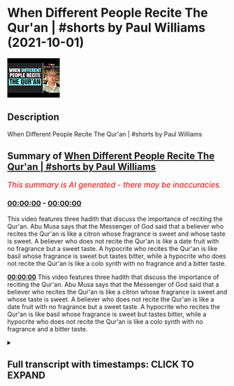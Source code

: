 # When Different People Recite The Qur'an | #shorts by Paul Williams (2021-10-01)

![alt When Different People Recite The Qur'an | #shorts by Paul Williams](VPF6bpMOVNg.jpg "When Different People Recite The Qur'an | #shorts by Paul Williams")

## Description

When Different People Recite The Qur'an | #shorts by Paul Williams

## Summary of [When Different People Recite The Qur'an | #shorts by Paul Williams](https://www.youtube.com/watch?v=VPF6bpMOVNg)


*<span style="color:red; font-size:125%">This summary is AI generated - there may be inaccuracies</span>. [](/)*

### [00:00:00](https://www.youtube.com/watch?v=VPF6bpMOVNg&t=0) - [00:00:00](https://www.youtube.com/watch?v=VPF6bpMOVNg&t=0)

This video features three hadith that discuss the importance of reciting the Qur'an. Abu Musa says that the Messenger of God said that a believer who recites the Qur'an is like a citron whose fragrance is sweet and whose taste is sweet. A believer who does not recite the Qur'an is like a date fruit with no fragrance but a sweet taste. A hypocrite who recites the Qur'an is like basil whose fragrance is sweet but tastes bitter, while a hypocrite who does not recite the Qur'an is like a colo synth with no fragrance and a bitter taste.

**[00:00:00](https://www.youtube.com/watch?v=VPF6bpMOVNg&t=0)** This video features three hadith that discuss the importance of reciting the Qur'an. Abu Musa says that the Messenger of God said that a believer who recites the Qur'an is like a citron whose fragrance is sweet and whose taste is sweet. A believer who does not recite the Qur'an is like a date fruit with no fragrance but a sweet taste. A hypocrite who recites the Qur'an is like basil whose fragrance is sweet but tastes bitter, while a hypocrite who does not recite the Qur'an is like a colo synth with no fragrance and a bitter taste.

<details><summary><h2>Full transcript with timestamps: CLICK TO EXPAND</h2></summary>

[0:00:00](https://youtu.be/VPF6bpMOVNg?t=0) abu musa said that the messenger of god  
[0:00:03](https://youtu.be/VPF6bpMOVNg?t=3) upon whom be peace said  
[0:00:06](https://youtu.be/VPF6bpMOVNg?t=6) a believer who recites the quran is like  
[0:00:10](https://youtu.be/VPF6bpMOVNg?t=10) a citron whose fragrance is sweet and  
[0:00:13](https://youtu.be/VPF6bpMOVNg?t=13) whose taste is sweet a believer who does  
[0:00:17](https://youtu.be/VPF6bpMOVNg?t=17) not recite the quran is like a date  
[0:00:20](https://youtu.be/VPF6bpMOVNg?t=20) fruit with no fragrance but a sweet  
[0:00:23](https://youtu.be/VPF6bpMOVNg?t=23) taste  
[0:00:25](https://youtu.be/VPF6bpMOVNg?t=25) a hypocrite who recites the quran is  
[0:00:27](https://youtu.be/VPF6bpMOVNg?t=27) like basil whose fragrance is sweet but  
[0:00:31](https://youtu.be/VPF6bpMOVNg?t=31) tastes bitter  
[0:00:33](https://youtu.be/VPF6bpMOVNg?t=33) a hypocrite who does not recite the  
[0:00:35](https://youtu.be/VPF6bpMOVNg?t=35) quran is like a colo synth with no  
[0:00:39](https://youtu.be/VPF6bpMOVNg?t=39) fragrance and a bitter taste  
[0:00:43](https://youtu.be/VPF6bpMOVNg?t=43) hadith from bukhari and muslim  

</details>
